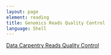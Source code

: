 ```yaml
---
layout: page
element: reading
title: Genomics Reads Quality Control
language: Shell
---
```


[Data Carpentry Reads Quality Control](https://datacarpentry.org/wrangling-genomics/02-quality-control/index.html)